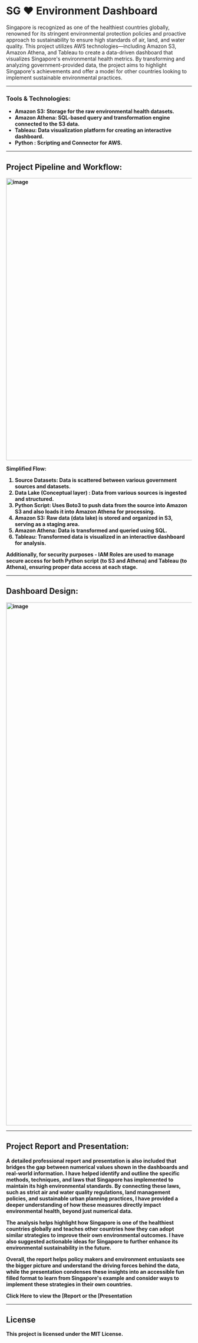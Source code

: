 # SG ♥ Environment Dashboard

Singapore is recognized as one of the healthiest countries globally, renowned for its stringent environmental protection policies and proactive approach to sustainability to ensure high standards of air, land, and water quality. This project utilizes AWS technologies—including Amazon S3, Amazon Athena, and Tableau to create a data-driven dashboard that visualizes Singapore's environmental health metrics. By transforming and analyzing government-provided data, the project aims to highlight Singapore's achievements and offer a model for other countries looking to implement sustainable environmental practices.

______________________

### <b>Tools & Technologies:<b>
- Amazon S3: Storage for the raw environmental health datasets.
- Amazon Athena: SQL-based query and transformation engine connected to the S3 data.
- Tableau: Data visualization platform for creating an interactive dashboard.
- Python : Scripting and Connector for AWS.

______________________

## Project Pipeline and Workflow:

<img width="763" alt="image" src="https://github.com/user-attachments/assets/f9d92ea3-3043-486d-b6bf-4d9fef3d4598">


Simplified Flow:
1. Source Datasets: Data is scattered between various government sources and datasets.
2. Data Lake (Conceptual layer) : Data from various sources is ingested and structured.
3. Python Script: Uses Boto3 to push data from the source into Amazon S3 and also loads it into Amazon Athena for processing.
4. Amazon S3: Raw data (data lake) is stored and organized in S3, serving as a staging area.
5. Amazon Athena: Data is transformed and queried using SQL.
6. Tableau: Transformed data is visualized in an interactive dashboard for analysis.

Additionally, for security purposes - IAM Roles are used to manage secure access for both Python script (to S3 and Athena) and Tableau (to Athena), ensuring proper data access at each stage.

___________________

## Dashboard Design:
<img width="1414" alt="image" src="https://github.com/user-attachments/assets/f3d44195-7682-4bcb-8cc5-02b5e09c520b">


____________________

## Project Report and Presentation:

A detailed professional report and presentation is also included that bridges the gap between numerical values shown in the dashboards and real-world information. I have helped identify and outline the specific methods, techniques, and laws that Singapore has implemented to maintain its high environmental standards. By connecting these laws, such as strict air and water quality regulations, land management policies, and sustainable urban planning practices, I have provided a deeper understanding of how these measures directly impact environmental health, beyond just numerical data.

The analysis helps highlight how Singapore is one of the healthiest countries globally and teaches other countries how they can adopt similar strategies to improve their own environmental outcomes. I have also suggested actionable ideas for Singapore to further enhance its environmental sustainability in the future.

Overall, the report helps policy makers and environment entusiasts see the bigger picture and understand the driving forces behind the data, while the presentation condenses these insights into an accessible fun filled format to learn from Singapore's example and consider ways to implement these strategies in their own countries.

Click Here to view the [Report or the [Presentation

_____________________

## License
This project is licensed under the MIT License.
